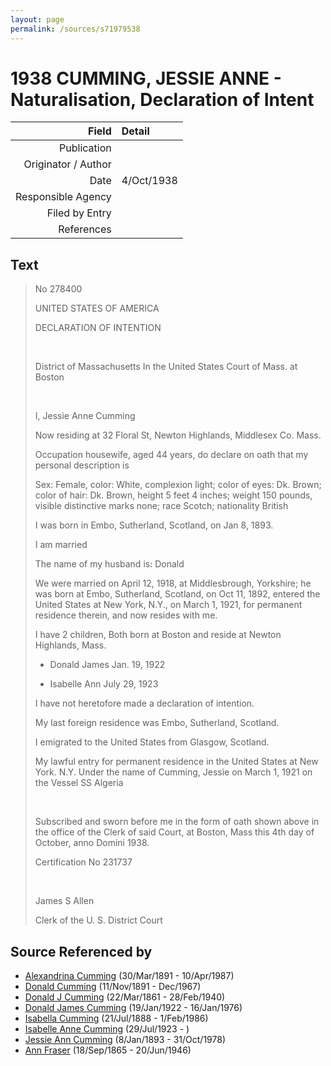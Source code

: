 ```yaml
---
layout: page
permalink: /sources/s71979538
---
```


# 1938 CUMMING, JESSIE ANNE - Naturalisation, Declaration of Intent

Field | Detail
---:|:---
Publication | 
Originator / Author | 
Date | 4/Oct/1938
Responsible Agency | 
Filed by Entry | 
References | 

## Text

> No 278400
>
> UNITED STATES OF AMERICA
>
> DECLARATION OF INTENTION
>
> <br/>
>
> District of Massachusetts In the United States Court of Mass. at Boston
>
> <br/>
>
> I, Jessie Anne Cumming
>
> Now residing at 32 Floral St, Newton Highlands, Middlesex Co. Mass.
>
> Occupation housewife, aged 44 years, do declare on oath that my personal description is
>
> Sex: Female, color: White, complexion light; color of eyes: Dk. Brown; color of hair: Dk. Brown, height 5 feet 4 inches; weight 150 pounds, visible distinctive marks none; race Scotch; nationality British
>
> I was born in Embo, Sutherland, Scotland, on Jan 8, 1893.
>
> I am married
>
> The name of my husband is: Donald
>
> We were married on April 12, 1918, at Middlesbrough, Yorkshire; he was born at Embo, Sutherland, Scotland, on Oct 11, 1892, entered the United States at New York, N.Y., on March 1, 1921, for permanent residence therein, and now resides with me.
>
> I have 2 children, Both born at Boston and reside at Newton Highlands, Mass.
>
> * Donald James Jan. 19, 1922
>
> * Isabelle Ann July 29, 1923
>
> I have not heretofore made a declaration of intention.
>
> My last foreign residence was Embo, Sutherland, Scotland.
>
> I emigrated to the United States from Glasgow, Scotland.
>
> My lawful entry for permanent residence in the United States at New York. N.Y. Under the name of Cumming, Jessie on March 1, 1921 on the Vessel SS Algeria
>
> <br/>
>
> Subscribed and sworn before me in the form of oath shown above in the office of the Clerk of said Court, at Boston, Mass this 4th day of October, anno Domini 1938.
>
> Certification No 231737
>
> <br/>
>
> James S Allen
>
> Clerk of the U. S. District Court
>

## Source Referenced by

* [Alexandrina Cumming](../people/@57186713@-alexandrina-cumming-b1891-3-30-d1987-4-10.md) (30/Mar/1891 - 10/Apr/1987)
* [Donald Cumming](../people/@11846578@-donald-cumming-b1891-11-11-d1967-12.md) (11/Nov/1891 - Dec/1967)
* [Donald J Cumming](../people/@20465544@-donald-j-cumming-b1861-3-22-d1940-2-28.md) (22/Mar/1861 - 28/Feb/1940)
* [Donald James Cumming](../people/@42110198@-donald-james-cumming-b1922-1-19-d1976-1-16.md) (19/Jan/1922 - 16/Jan/1976)
* [Isabella Cumming](../people/@84684994@-isabella-cumming-b1888-7-21-d1986-2-1.md) (21/Jul/1888 - 1/Feb/1986)
* [Isabelle Anne Cumming](../people/@44164031@-isabelle-anne-cumming-b1923-7-29-d.md) (29/Jul/1923 - )
* [Jessie Ann Cumming](../people/@66222886@-jessie-ann-cumming-b1893-1-8-d1978-10-31.md) (8/Jan/1893 - 31/Oct/1978)
* [Ann Fraser](../people/@70425788@-ann-fraser-b1865-9-18-d1946-6-20.md) (18/Sep/1865 - 20/Jun/1946)
